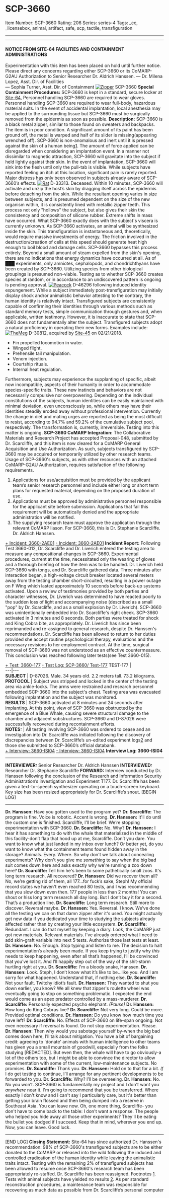 # SCP-3660
Item Number: SCP-3660
Rating: 206
Series: series-4
Tags: _cc, _licensebox, animal, artifact, safe, scp, tactile, transfiguration

---

* * *
#### NOTICE FROM SITE-64 FACILITIES AND CONTAINMENT ADMINISTRATIONS
Experimentation with this item has been placed on hold until further notice. Please direct any concerns regarding either SCP-3660 or its CoMARP-G2AU Authorization to Senior Researcher Dr. Aldrich Hanssen.
— Dr. Milena Lopez, Asst. Dir. of Facilities  
— Sophia Turner, Asst. Dir. of Containment
[![Zipper](https://scp-wiki.wdfiles.com/local--resized-images/scp-3660/Zipper/medium.jpg)](https://scp-wiki.wdfiles.com/local--files/scp-3660/Zipper)
SCP-3660
**Special Containment Procedures:** SCP-3660 is kept in a standard, secure locker at [Site-64.](http://www.scp-wiki.net/secure-facility-dossier-site-64) Personnel handling SCP-3660 are required to wear gloves. Personnel handling SCP-3660 are required to wear full-body, hazardous material suits. In the event of accidental implantation, local anesthesia may be applied to the surrounding tissue but SCP-3660 must be surgically removed from the epidermis as soon as possible.
**Description:** SCP-3660 is a black metal zipper, similar to those found on sweaters and backpacks. The item is in poor condition. A significant amount of its paint has been ground off, the metal is warped and half of its slider is missing(appearing wrenched off). SCP-3660 is non-anomalous and inert until it is pressed against the skin of a human being[1](javascript:;). The amount of force applied can be disregarded when considering an implantation event. In a manner not dissimilar to magnetic attraction, SCP-3660 will gravitate into the subject if held lightly against their skin.
In the event of implantation, SCP-3660 will sink into the flesh until only the pull-tab is visible. While subjects have reported feeling an itch at this location, significant pain is rarely reported. Major distress has only been observed in subjects already aware of SCP-3660’s effects.
[![Rat](https://scp-wiki.wdfiles.com/local--resized-images/scp-3660/Rat/medium.jpg)](https://scp-wiki.wdfiles.com/local--files/scp-3660/Rat)
D-33313. Deceased.
Within 10 minutes, SCP-3660 will activate and unzip the host’s skin by dragging itself across the epidermis before detaching from the skin. While the resultant opening varies in size between subjects, and is presumed dependent on the size of the new organism within, it is consistently lined with metallic zipper teeth. This process not only "hollows" the subject, but also gives their skin the consistency and composition of silicone rubber. Extreme shifts in mass have occurred. What SCP-3660 exactly does with the subject's viscera is currently unknown.
As SCP-3660 activates, an animal will be synthesized inside the skin. This transfiguration is instantaneous and, theoretically, would require massive investments of energy. The friction involved in the destruction/creation of cells at this speed should generate heat high enough to boil blood and damage cells. SCP-3660 bypasses this process entirely. Beyond a small amount of steam expelled from the skin's opening, there are no indications that energy dynamics have occurred at all. As of ███ experiments, only amniotes, cephalopods, and chondrichthyans have been created by SCP-3660. Utilizing species from other biological groupings is presumed non-viable. Testing as to whether SCP-3660 creates species at random, or in accordance to an undiscovered pattern is ongoing is pending approval.
[![Peacock](https://scp-wiki.wdfiles.com/local--resized-images/scp-3660/Peacock/medium.jpg)](https://scp-wiki.wdfiles.com/local--files/scp-3660/Peacock)
D-46296 following induced identity expungement.
While a subject immediately post-transfiguration may initially display shock and/or animalistic behavior attesting to the contrary, the human identity is relatively intact. Transfigured subjects are consistently capable of confirming their identities through various methods such as standard memory tests, simple communication through gestures and, when applicable, written testimony. However, it is inaccurate to state that SCP-3660 does not fundamentally alter the subject. Transfigured subjects adopt a natural proficiency in operating their new forms. Examples include:
[![TheMeg](https://scp-wiki.wdfiles.com/local--resized-images/scp-3660/TheMeg/medium.jpg)](https://scp-wiki.wdfiles.com/local--files/scp-3660/TheMeg)
D-30812, acquired by [Site-45](http://www.scp-wiki.net/secure-facility-dossier-research-site-45) on 02/21/2018.
  * Fin propelled locomotion in water.
  * Winged flight.
  * Prehensile tail manipulation.
  * Venom injection.
  * Courtship rituals.
  * Internal heat regulation.

Furthermore, subjects may experience the supplanting of specific, albeit now incompatible, aspects of their humanity in order to accommodate species-specific traits. These new instincts and behaviors are not necessarily compulsive nor overpowering. Depending on the individual constitutions of the subjects, human identities can be easily maintained with minimal deviation, even unconsciously so, while others may have their identities steadily eroded away without professional intervention. Currently the change in diet and mating urges are reported as being the most difficult to resist, according to 94.7% and 59.2% of the cumulative subject pool, respectively.
The transformation is, currently, irreversible. Testing into this matter is ongoing.
**SCP-3660 CoMARP Integration:** The Collaborative Materials and Research Project has accepted Proposal-048, submitted by Dr. Scarcliffe, and this item is now cleared for a CoMARP General Acquisition and Use Authorization. As such, subjects transfigured by SCP-3660 may be acquired or temporarily utilized by other research teams. Usage of SCP-3660's subjects, as with other resources with an attached CoMARP-G2AU Authorization, requires satisfaction of the following requirements.
  1. Applications for use/acquisition must be provided by the applicant team’s senior research personnel and include either long or short term plans for requested material, depending on the proposed duration of use.
  2. Applications must be approved by administrative personnel responsible for the applicant site before submission. Applications that fail this requirement will be automatically denied and the appropriate administration will be notified.
  3. The supplying research team must approve the application through the relevant CoMARP liason. For SCP-3660, this is Dr. Stephanie Scarcliffe. Dr. Aldrich Hanssen.

[\+ Incident: 3660-2AE01](javascript:;)
[\- Incident: 3660-2AE01](javascript:;)
**Incident Report:** Following Test 3660-012, Dr. Scarcliffe and Dr. Liverich entered the testing area to measure any compositional changes in SCP-3660. Experimental procedures, current at the time, necessitated only the wearing of gloves and a thorough briefing of how the item was to be handled. Dr. Liverich held SCP-3660 with tongs, and Dr. Scarcliffe gathered data. Three minutes after interaction began, a high-voltage circuit breaker located several meters away from the testing chamber short-circuited, resulting in a power outage on F Wing which lasted approximately 10 seconds before back-up systems activated.
Upon a review of testimonies provided by both parties and character witnesses, Dr. Liverich was determined to have reacted poorly to the sudden loss of light and accompanying noise (described as a small "pop" by Dr. Scarcliffe, and as a small explosion by Dr. Liverich). SCP-3660 was unintentionally embedded into Dr. Scarcliffe's right cheek. SCP-3660 activated in 3 minutes and 8 seconds. Both parties were treated for shock and King Cobra bite, as appropriately. Dr. Liverich has since been reprimanded and re-assigned to general research, despite Dr. Hanssen's recommendations. Dr. Scarcliffe has been allowed to return to her duties provided she accept routine psychological therapy, evaluations and the necessary revisions to her employment contract.
At the time, surgical removal of SCP-3660 was not understood as an effective countermeasure. This conclusion was reached following later tests(see Test 3660-015).  

[\+ Test: 3660-177](javascript:;)
[\- Test Log: SCP-3660/ Test-177](javascript:;)
TEST-177 |   
---|---  
**SUBJECT** | D-87026. Male. 34 years old. 2.2 meters tall. 73.2 kilograms.  
**PROTOCOL** | Subject was stripped and locked in the center of the testing area via ankle-locks. The arms were restrained and research personnel embedded SCP-3660 into the subject's chest. Testing area was evacuated following implantation and the subject was monitored.  
**RESULTS** | SCP-3660 activated at 8 minutes and 24 seconds after implanting. At this point, view of SCP-3660 was obstructed by the emergence of a Blue Whale, causing severe structural damage to the chamber and adjacent substructures. SCP-3660 and D-87026 were successfully recovered during recontainment efforts.  
**NOTES:** | All testing involving SCP-3660 was ordered to cease and an investigation into Dr. Scarcliffe was initiated following the discovery of discrepancies between Dr. Scarcliffe’s un-edited experiment logs[2](javascript:;) and those she submitted to SCP-3660’s official databank.  
[\+ Interview: 3660-ISI04](javascript:;)
[\- Interview: 3660-ISI04](javascript:;)
**Interview Log: 3660-ISI04**
* * *
**INTERVIEWER:** Senior Researcher Dr. Aldrich Hanssen
**INTERVIEWED:** Researcher Dr. Stephanie Scarcliffe
**FORWARD:** Interview conducted by Dr. Hanssen following the conclusion of the Research and Information Security Administration’s investigation and Experiment T177. Dr. Scarcliffe has been given a text-to-speech synthesizer operating on a touch-screen keyboard. Key size has been resized appropriately for Dr. Scarcliffe’s snout.
[BEGIN LOG]
* * *
**Dr. Hanssen:** Have you gotten used to the program yet?
**Dr. Scarcliffe:** The program is fine. Voice is robotic. Accent is wrong.
**Dr. Hanssen:** It'll do until the custom one is finished. Scarcliffe, I’ll be brief. We’re stopping experimentation with SCP-3660.
**Dr. Scarcliffe:** No. Why?
**Dr. Hanssen:** I hear it has something to do with the whale that materialized in the middle of this facility-don’t flap that hood up at me, Scarcliffe. Don’t you dare. You want to know what just landed in my inbox over lunch? Or better yet, do you want to know what the containment teams found hidden away in the storage? Animals. Every. Where. So why don't we talk about concealing experiments? Why don't you give me _something_ to say when the big bad suit comes down here and asks exactly why we're running a zoo down here?
**Dr. Scarcliffe:** Tell him he's been to some pathetically small zoos. It's long term research. All recovered?
**Dr. Hanssen:** Did we recover them all? No, we’re getting rid of them, all 177…for fuck’s sake, Steph! My official record states we haven't even reached 80 tests, and I was recommending that you slow down even then. 177 people in less than 2 months! You can shout or hiss long term research all day long. But I don’t buy it for a second. That’s a production line.
**Dr. Scarcliffe:** Long term research. Still more to discover. Reversal maybe.
**Dr. Hanssen:** Yes. Reversal. I know. We’ve done all the testing we can on that damn zipper after it's used. You might actually get new data if you dedicated your time to studying the subjects already affected rather than by creating your little ecosystem.
**Dr. Scarcliffe:** Redundant. I can do that myself by keeping a diary. Look, the CoMARP just got new materials. Relevant materials. I've already ordered what I need to add skin-graft variable into next 5 tests. Authorize those last tests at least.
**Dr. Hanssen:** No. Enough. Stop typing and listen to me. The decision to halt experimentation’s already been made. If you keep trying to justify why _this_ needs to keep happening, even after all that’s happened, I’ll be convinced that you’ve lost it. And I’ll happily step out of the way of the shit-storm hurtling right at you.
**Dr. Scarcliffe:** I'm a bloody snake, Hanssen.
**Dr. Hanssen:** Look. Steph, I don’t know what it’s like to be…like you. And I am sorry for what happened. Understand that, if nothing else.
**Dr. Scarcliffe:** Not your fault. Twitchy idiot’s fault.
**Dr. Hanssen:** They wanted to shut you down earlier, you know? We all knew that zipper's roulette wheel was eventually going to stop on something problematic. I expected the end would come as an apex predator controlled by a mass-murderer.
**Dr. Scarcliffe:** Personally expected psycho elephant.
_(Pause)_
**Dr. Hanssen:** How long do King Cobras live?
**Dr. Scarcliffe:** Not very long. Could be more. Provided optimal conditions.
**Dr. Hanssen:** Do you know how much time you have left?
**Dr. Scarcliffe:** No. Effects of SCP-3660 on life-span ongoing. Not even necessary if reversal is found. Do not stop experimentation. Please.
**Dr. Hanssen:** Then why would you sabotage yourself by-when the big bad comes down here, I’ll talk about mitigation. You have a bit of bargaining credit: agreeing to 'donate' animals with human intelligence to other teams has given you a small mountain of goodwill, especially from the folks studying [REDACTED]. But even then, the whale will have to go obviously-a lot of the others too, but I might be able to convince the director to allow experimentation with some of the current, low-maintenance subjects. No promises.
**Dr. Scarcliffe:** Thank you.
**Dr. Hanssen:** Hold on to that for a bit. _If_ I do get testing to continue, I’ll arrange for any pertinent developments to be forwarded to you.
**Dr. Scarcliffe:** Why? I’ll be overseeing.
**Dr. Hanssen:** No. No you won’t. SCP-3660 is fundamentally my project and I don't want you _anywhere_ near it. I'm going to recommend that you be transferred. Where exactly I don't know and I can't say I particularly care, but it's better than getting your brain flossed and then being dumped into a reserve in Southeast Asia. You can leave now. Oh, one more thing, Scarcliffe- you don't have to come back to the table: I don't want a response. The people who helped you hide away all those other experiments? They'll be eating the bullet you dodged if I succeed. Keep that in mind, wherever you end up. Now, you can leave. Good luck.
* * *
[END LOG]
**Closing Statement:** Site-64 has since authorized Dr. Hanssen's recommendation: 98% of SCP-3660's transfigured subjects are to be either donated to the CoMARP or released into the wild following the induced and controlled eradication of the human identity while leaving the animalistic traits intact. Testing with the remaining 2% of transfigured subjects has been allowed to resume once SCP-3660's research team has been appropriately re-staffed. Dr. Scarcliffe has been reassigned.
Footnotes
[1](javascript:;). Tests with animal subjects have yielded no results
[2](javascript:;). As per standard reconstruction procedures, a maintenance team was responsible for recovering as much data as possible from Dr. Scarcliffe’s personal computer